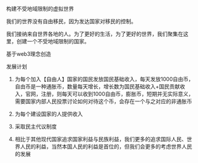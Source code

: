 构建不受地域限制的虚拟世界

我们的世界没有自由移民，因为发达国家对移民的控制。

我们接纳来自世界各地的人。为了更好的生活，为了更好的世界，我们聚集在这里，创建一个不受地域限制的国家。

基于web3理念创造

发展计划

1. 为每个加入【自由人】国家的国民发放国民基础收入，每天发放1000自由币，自由币是一种通胀币，数量每天增长，增长数为国民基础收入+国民贡献收入，官网，注册，则每天可以收到1000自由币，膨胀币，短期并无实际意义，需要国家内部人民投票讨论如何对待这个币，会存在一个与之对应的非通胀币

2. 为每个建设国家的人提供收入

3. 采取民主代议制度

4. 相比于其他现代国家追求国家利益与民族利益，我们更多的追求国际人民、世界人民的利益，当然本国人民的利益是首位的，但我们会更多的考虑世界人民的发展
